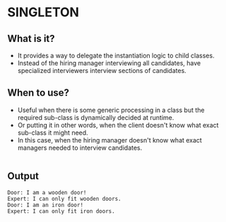 # SINGLETON

## What is it?

- It provides a way to delegate the instantiation logic to child classes.
- Instead of the hiring manager interviewing all candidates, have specialized interviewers interview sections of candidates.

## When to use?

- Useful when there is some generic processing in a class but the required sub-class is dynamically decided at runtime.
- Or putting it in other words, when the client doesn't know what exact sub-class it might need.
- In this case, when the hiring manager doesn't know what exact managers needed to interview candidates.

```js
```

## Output

```
Door: I am a wooden door!
Expert: I can only fit wooden doors.
Door: I am an iron door!
Expert: I can only fit iron doors.
```
